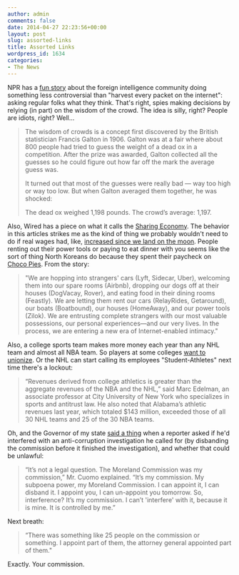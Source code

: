 ```yaml
---
author: admin
comments: false
date: 2014-04-27 22:23:56+00:00
layout: post
slug: assorted-links
title: Assorted Links
wordpress_id: 1634
categories:
- The News
---
```


NPR has a [fun story](http://www.npr.org/blogs/parallels/2014/04/02/297839429/-so-you-think-youre-smarter-than-a-cia-agent) about the foreign intelligence community doing something less controversial than "harvest every packet on the internet": asking regular folks what they think. That's right, spies making decisions by relying (in part) on the wisdom of the crowd. The idea is silly, right? People are idiots, right? Well…

> The wisdom of crowds is a concept first discovered by the British statistician Francis Galton in 1906. Galton was at a fair where about 800 people had tried to guess the weight of a dead ox in a competition. After the prize was awarded, Galton collected all the guesses so he could figure out how far off the mark the average guess was. 
>
> It turned out that most of the guesses were really bad — way too high or way too low. But when Galton averaged them together, he was shocked:
>
> The dead ox weighed 1,198 pounds. The crowd’s average: 1,197.

Also, Wired has a piece on what it calls the [Sharing Economy](http://www.wired.com/2014/04/trust-in-the-share-economy/?utm_source=nextdraft&utm;_medium=email). The behavior in this articles strikes me as the kind of thing we probably wouldn't need to do if real wages had, like, [increased since we land on the moon](https://twitter.com/lawremipsum/status/441596292549320704). People renting out their power tools or paying to eat dinner with you seems like the sort of thing North Koreans do because they spent their paycheck on [Choco Pies](http://www.bbc.com/news/magazine-22383586). From the story:

> "We are hopping into strangers' cars (Lyft, Sidecar, Uber), welcoming them into our spare rooms (Airbnb), dropping our dogs off at their houses (DogVacay, Rover), and eating food in their dining rooms (Feastly). We are letting them rent our cars (RelayRides, Getaround), our boats (Boatbound), our houses (HomeAway), and our power tools (Zilok). We are entrusting complete strangers with our most valuable possessions, our personal experiences—and our very lives. In the process, we are entering a new era of Internet-enabled intimacy."

Also, a college sports team makes more money each year than any NHL team and almost all NBA team. So players at some colleges [want to unionize](http://abcnews.go.com/Sports/wireStory/college-athletes-union-put-billions-stake-23214705). Or the NHL can start calling its employees "Student-Athletes" next time there's a lockout:

> “Revenues derived from college athletics is greater than the aggregate revenues of the NBA and the NHL,” said Marc Edelman, an associate professor at City University of New York who specializes in sports and antitrust law. He also noted that Alabama’s athletic revenues last year, which totaled $143 million, exceeded those of all 30 NHL teams and 25 of the 30 NBA teams.

Oh, and the Governor of my state [said a thing](http://www.capitalnewyork.com/article/albany/2014/04/8544259/albany-pro-cuomo-moreland-‘it’s-my-commission’?top-featured-3) when a reporter asked if he'd interfered with an anti-corruption investigation he called for (by disbanding the commission before it finished the investigation), and whether that could be unlawful:

> “It’s not a legal question. The Moreland Commission was my commission,” Mr. Cuomo explained. “It’s my commission. My subpoena power, my Moreland Commission. I can appoint it, I can disband it. I appoint you, I can un-appoint you tomorrow. So, interference? It’s my commission. I can’t 'interfere' with it, because it is mine. It is controlled by me.”

Next breath:

> “There was something like 25 people on the commission or something. I appoint part of them, the attorney general appointed part of them."

Exactly. Your commission.
